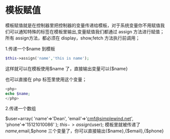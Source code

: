 # 模板赋值
模板赋值就是在控制器里把控制器的变量传递给模板，对于系统变量你不用赋值我们可以通知特殊的标签在模板里输出,变量赋值我们都通过 assign 方法进行赋值；所有 assign方法，都必须在 display，show,fetch 方法执行前调用；



1.传递一个$name 到模板

```php
$this->assign('name','this is name');
```
这样就可以在模板使用$name 了，直接输出变量可以{$name}

也可以直接在 php 标签里使用这个变量；

```php
<php>
echo $name;
</php>
```
2.传递一个数组

$user=array(
    'name'=>'Dean',
    'email'=>'cmf@simplewind.net',
    'phone'=>'15121010086'
);
$this->assign($user);
模板里就被传递了$name,$email,$phone 三个变量了，你可以直接输出{$name},{$email},{$phone}
